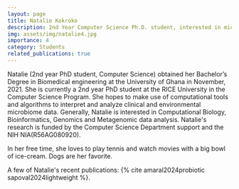 ```yaml
---
layout: page
title: Natalie Kokroko
description: 2nd Year Computer Science Ph.D. student, interested in microbiome analysis and metagenomics.
img: assets/img/natalie4.jpg
importance: 4
category: Students
related_publications: true
---
```


Natalie (2nd year PhD student, Computer Science) obtained her Bachelor’s Degree in Biomedical engineering at the University of Ghana in November, 2021. She is currently a 2nd year PhD student at the RICE University in the Computer Science Program. She hopes to make use of computational tools and algorithms to interpret and analyze clinical and environmental microbiome data. Generally, Natalie is interested in Computational Biology, Bioinformatics, Genomics and Metagenomic data analysis. 
Natalie's research is funded by the Computer Science Department support and the NIH NIA(R56AG080920).

In her free time, she loves to play tennis and watch movies with a big bowl of ice-cream. Dogs are her favorite.


A few of Natalie's recent publications: {% cite amaral2024probiotic sapoval2024lightweight %}.
